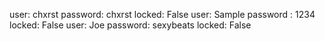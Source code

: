 user: chxrst password: chxrst locked: False  user: Sample password : 1234 locked: False  user: Joe password: sexybeats locked: False
